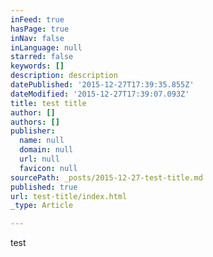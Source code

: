 ```yaml
---
inFeed: true
hasPage: true
inNav: false
inLanguage: null
starred: false
keywords: []
description: description
datePublished: '2015-12-27T17:39:35.855Z'
dateModified: '2015-12-27T17:39:07.093Z'
title: test title
author: []
authors: []
publisher:
  name: null
  domain: null
  url: null
  favicon: null
sourcePath: _posts/2015-12-27-test-title.md
published: true
url: test-title/index.html
_type: Article

---
```

test